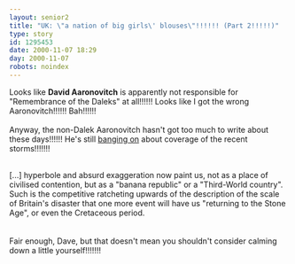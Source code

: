 ```yaml
---
layout: senior2
title: "UK: \"a nation of big girls\' blouses\"!!!!!! (Part 2!!!!!)"
type: story
id: 1295453
date: 2000-11-07 18:29
day: 2000-11-07
robots: noindex
---
```

Looks like <b>David Aaronovitch</b> is apparently not responsible for "Remembrance of the Daleks" at all!!!!!! Looks like I got the wrong Aaronovitch!!!!!! Bah!!!!!!<br/> <br/>Anyway, the non-Dalek Aaronovitch hasn't got too much to write about these days!!!!!! He's still <a href="http://www.independent.co.uk/argument/Regular_columnists/David_Aaronovitch/aaronovitch071100.shtml">banging on</a> about coverage of the recent storms!!!!!!!<br/> <br/><div class="quote">[...] hyperbole and absurd exaggeration now paint us, not as a place of civilised contention, but as a "banana republic" or a "Third-World country". Such is the competitive ratcheting upwards of the description of the scale of Britain's disaster that one more event will have us "returning to the Stone Age", or even the Cretaceous period.</div> <br/> <br/>Fair enough, Dave, but that doesn't mean you shouldn't consider calming down a little yourself!!!!!!!
